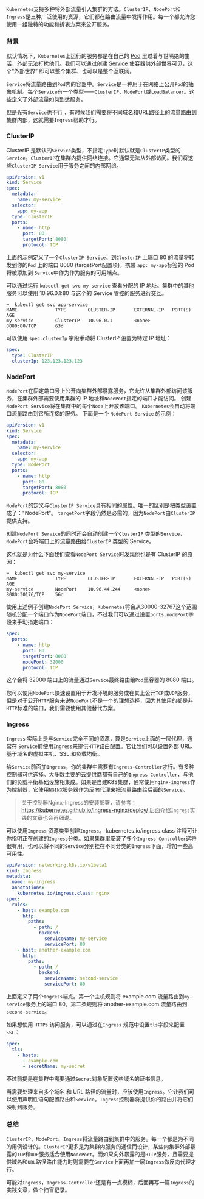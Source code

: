 `Kubernetes`支持多种将外部流量引入集群的方法。`ClusterIP`、`NodePort`和`Ingress`是三种广泛使用的资源，它们都在路由流量中发挥作用。每一个都允许您使用一组独特的功能和折衷方案来公开服务。

### 背景

默认情况下，`Kubernetes`上运行的服务都是在自己的 [Pod](https://mp.weixin.qq.com/s?__biz=MzUzNTY5MzU2MA==&mid=2247485464&idx=1&sn=00ca443bbcd4b2996efdede396b6c667&chksm=fa80d98fcdf7509944d63f618264e36cd8082a77e23aa36428a3d57a2f4189bcce4e52986967&token=2075750696&lang=zh_CN#rd) 里过着与世隔绝的生活，外部无法打扰他们。我们可以通过创建  [Service](https://mp.weixin.qq.com/s?__biz=MzUzNTY5MzU2MA==&mid=2247486082&idx=1&sn=42a9bc8fcfc9da09445e9e2f4cf2fb96&chksm=fa80db15cdf752039494992f71a3bc488cf386841bd1aaaa44115f5e7f155ba55ce468ec89ee&token=2075750696&lang=zh_CN#rd) 使容器供外部世界可见，这个“外部世界” 即可以整个集群、也可以是整个互联网。

`Service`将流量路由到`Pod`内的容器中。`Service`是一种用于在网络上公开`Pod`的抽象机制。每个`Service`有一个类型——`ClusterIP`、`NodePort`或`LoadBalancer`。这些定义了外部流量如何到达服务。

但是光有`Service`也不行 ，有时候我们需要将不同域名和URL路径上的流量路由到集群内部，这就需要`Ingress`帮助才行。

### ClusterIP

ClusterIP 是默认的`Service`类型，不指定`Type`时默认就是`ClusterIP`类型的`Service`。`ClusterIP`在集群内提供网络连接。它通常无法从外部访问。我们将这些`ClusterIP Service`用于服务之间的内部网络。

```yaml
apiVersion: v1
kind: Service
spec:
  metadata:
    name: my-service
  selector:
    app: my-app
  type: ClusterIP
  ports:
    - name: http
      port: 80
      targetPort: 8080
      protocol: TCP
```

上面的示例定义了一个`ClusterIP Service`。到`ClusterIP` 上端口 80 的流量将转发到你的`Pod` 上的端口 8080  (targetPort配置项)，携带 `app: my-app`标签的 Pod 将被添加到 `Service`中作为作为服务的可用端点。

可以通过运行 `kubectl get svc my-service` 查看分配的 IP 地址。集群中的其他服务可以使用 10.96.0.1:80 与这个的 Service 管控的服务进行交互。

```shell
➜  kubectl get svc app-service
NAME              TYPE        CLUSTER-IP       EXTERNAL-IP   PORT(S)           AGE
my-service        ClusterIP   10.96.0.1        <none>        8080:80/TCP       63d
```



可以使用 `spec.clusterIp` 字段手动将 ClusterIP 设置为特定 IP 地址：

```yaml
spec:
  type: ClusterIP
  clusterIp: 123.123.123.123
```

### NodePort

`NodePort`在固定端口号上公开向集群外部暴露服务，它允许从集群外部访问该服务，在集群外部需要使用集群的 IP 地址和`NodePort`指定的端口才能访问。 创建`NodePort Service`将在集群中的每个`Node`上开放该端口。 `Kubernetes`会自动将端口流量路由到它所连接的服务。 下面是一个 `NodePort Service` 的示例：

```yaml
apiVersion: v1
kind: Service
spec:
  metadata:
    name: my-service
  selector:
    app: my-app
  type: NodePort
  ports:
    - name: http
      port: 80
      targetPort: 8080
      protocol: TCP
```

`NodePort`的定义与`ClusterIP Service`具有相同的属性。唯一的区别是把类型设置成了："NodePort"。 `targetPort`字段仍然是必需的，因为`NodePort`由`ClusterIP`提供支持。

创建`NodePort Service`的同时还会自动创建一个`ClusterIP` 类型的`Service`，`NodePort`会将端口上的流量路由给`ClusterIP` 类型的 Service。

这也就是为什么下面我们查看`NodePort Service`时发现他也是有 ClusterIP 的原因：

```shell
➜  kubectl get svc my-service
NAME              TYPE        CLUSTER-IP       EXTERNAL-IP   PORT(S)           AGE
my-service        NodePort    10.96.44.244     <none>        8080:30176/TCP    56d
```

使用上述例子创建`NodePort Service`，`Kubernetes`将会从30000-32767这个范围随机分配一个端口作为`NodePort`端口，不过我们可以通过设置`ports.nodePort`字段来手动指定端口：

```yaml
spec:
  ports:
    - name: http
      port: 80
      targetPort: 8080
      nodePort: 32000
      protocol: TCP
```

这个会将 32000 端口上的流量通过`Service`最终路由给`Pod`里容器的 8080 端口。

您可以使用`NodePort`快速设置用于开发环境的服务或在其上公开`TCP`或`UDP`服务，但是对于公开`HTTP`服务来说`NodePort`不是一个的理想选择，因为其使用的都是非`HTTP`标准的端口，我们需要使用其他替代方案。

### Ingress

`Ingress` 实际上是与`Service`完全不同的资源，算是`Service`上面的一层代理，通常在 `Service`前使用`Ingress`来提供`HTTP`路由配置。它让我们可以设置外部 URL、基于域名的虚拟主机、SSL 和负载均衡。

给`Service`前面加`Ingress`，你的集群中需要有`Ingress-Controller`才行。有多种控制器可供选择。大多数主要的云提供商都有自己的`Ingress-Controller`，与他们的负载平衡基础设施相集成。如果是自建K8S集群，通常使用`nginx-ingress`作为控制器，它使用`NGINX`服务器作为反向代理来把流量路由给后面的`Service`。

> 关于控制器Nginx-Ingress的安装部署，请参考：https://kubernetes.github.io/ingress-nginx/deploy/ 后面介绍`Ingress`实践的文章也会再细说。

可以使用`Ingress` 资源类型创建`Ingress`。 kubernetes.io/ingress.class 注释可让你指明正在创建的`Ingress`分类。如果集群里安装了多个`Ingress-Controller`这将很有用，也可以将不同的`Service`分别挂在不同分类的`Ingress`下面，增加一些高可用性。

```yaml
apiVersion: networking.k8s.io/v1beta1
kind: Ingress
metadata:
  name: my-ingress
  annotations:
    kubernetes.io/ingress.class: nginx
spec:
  rules:
    - host: example.com
      http:
        paths:
          - path: /
            backend:
              serviceName: my-service
              servicePort: 80
    - host: another-example.com
      http:
        paths:
          - path: /
            backend:
              serviceName: second-service
              servicePort: 80
```

上面定义了两个`Ingress`端点。第一个主机规则将 example.com 流量路由到`my-service`服务上的端口 80。第二条规则将 another-example.com 流量路由到`second-service`。

如果想使用 `HTTPs` 访问服务，可以通过在`Ingress` 规范中设置`tls`字段来配置 `SSL`：

```yaml
spec:
  tls:
    - hosts:
      - example.com
      - secretName: my-secret
```

不过前提是在集群中需要通过`Secret`对象配置这些域名的证书信息。

当需要处理来自多个域名 和 URL 路径的流量时，应该使用`Ingress`。它让我们可以使用声明性语句配置路由和`Service`。`Ingress`控制器将提供你的路由并将它们映射到服务。

### 总结

`ClusterIP`、`NodePort`、`Ingress`将流量路由到集群中的服务。每一个都是为不同的用例设计的。`ClusterIP`更多是为集群内服务的通信而设计，某些向集群外部暴露的`TCP`和`UDP`服务适合使用`NodePort`。而如果向外暴露的是`HTTP`服务，且需要提供域名和`URL`路径路由能力时则需要在`Service`上面再加一层`Ingress`做反向代理才行。



可能对`Ingress`，`Ingress-Controller`还是有一点模糊，后面再写一篇`Ingress`的实践文章，做个扫盲记录。
